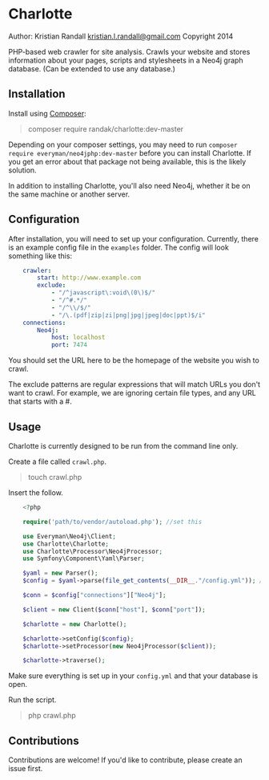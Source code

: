 Charlotte
=========
Author: Kristian Randall <kristian.l.randall@gmail.com>
Copyright 2014

PHP-based web crawler for site analysis. Crawls your website and stores information about your
pages, scripts and stylesheets in a Neo4j graph database. (Can be extended to use any database.)

Installation
------------
Install using [Composer](https://getcomposer.org/):

> composer require randak/charlotte:dev-master

Depending on your composer settings, you may need to run `composer require everyman/neo4jphp:dev-master`
before you can install Charlotte. If you get an error about that package not being
available, this is the likely solution.

In addition to installing Charlotte, you'll also need Neo4j, whether it be on the
same machine or another server.

Configuration
-------------
After installation, you will need to set up your configuration. Currently, there
is an example config file in the `examples` folder. The config will look something
like this:

```yaml
    crawler:
        start: http://www.example.com
        exclude:
            - "/^javascript\:void\(0\)$/"
            - "/^#.*/"
            - "/^\\/$/"
            - "/\.(pdf|zip|zi|png|jpg|jpeg|doc|ppt)$/i"
    connections:
        Neo4j:
            host: localhost
            port: 7474
```

You should set the URL here to be the homepage of the website you wish to crawl.

The exclude patterns are regular expressions that will match URLs you don't want
to crawl. For example, we are ignoring certain file types, and any URL that starts
with a #.

Usage
------
Charlotte is currently designed to be run from the command line only.

Create a file called `crawl.php`.

> touch crawl.php

Insert the follow.

```php
    <?php

    require('path/to/vendor/autoload.php'); //set this

    use Everyman\Neo4j\Client;
    use Charlotte\Charlotte;
    use Charlotte\Processor\Neo4jProcessor;
    use Symfony\Component\Yaml\Parser;

    $yaml = new Parser();
    $config = $yaml->parse(file_get_contents(__DIR__."/config.yml")); //set this

    $conn = $config["connections"]["Neo4j"];

    $client = new Client($conn["host"], $conn["port"]);

    $charlotte = new Charlotte();

    $charlotte->setConfig($config);
    $charlotte->setProcessor(new Neo4jProcessor($client));

    $charlotte->traverse();
```

Make sure everything is set up in your `config.yml` and that your database is open.

Run the script.

> php crawl.php

Contributions
-------------
Contributions are welcome! If you'd like to contribute, please create an issue first.
